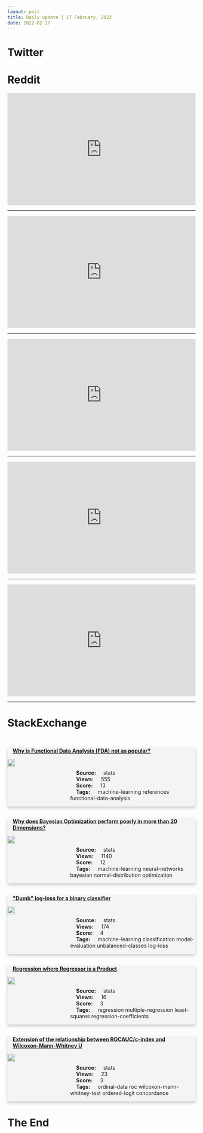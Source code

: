 ```yaml
---
layout: post
title: Daily update | 17 February, 2022
date: 2022-02-17
---
```


<script async src="https://platform.twitter.com/widgets.js" charset="utf-8"></script>


<script src='https://storage.ko-fi.com/cdn/scripts/overlay-widget.js'></script>
<script>
  kofiWidgetOverlay.draw('themldojo', {
    'type': 'floating-chat',
    'floating-chat.donateButton.text': 'Support me',
    'floating-chat.donateButton.background-color': '#f45d22',
    'floating-chat.donateButton.text-color': '#fff'
  });
</script>

# Twitter 

<blockquote class="twitter-tweet"><a href="https://twitter.com/DeepMind/status/1494041801572990979"></a></blockquote>

<blockquote class="twitter-tweet"><a href="https://twitter.com/marktenenholtz/status/1493933208525631488"></a></blockquote>

<blockquote class="twitter-tweet"><a href="https://twitter.com/govbrazil/status/1493990411651719173"></a></blockquote>

<blockquote class="twitter-tweet"><a href="https://twitter.com/paperswithcode/status/1493971313492377600"></a></blockquote>

<blockquote class="twitter-tweet"><a href="https://twitter.com/slashML/status/1493765459837128753"></a></blockquote>

<blockquote class="twitter-tweet"><a href="https://twitter.com/karpathy/status/1493985006951092225"></a></blockquote>

<blockquote class="twitter-tweet"><a href="https://twitter.com/karpathy/status/1493989774096404483"></a></blockquote>

<blockquote class="twitter-tweet"><a href="https://twitter.com/karpathy/status/1493988845766905856"></a></blockquote>

<blockquote class="twitter-tweet"><a href="https://twitter.com/DeepMind/status/1494041815871332354"></a></blockquote>

<blockquote class="twitter-tweet"><a href="https://twitter.com/TensorFlow/status/1494025243953934338"></a></blockquote>

# Reddit 

<iframe id="reddit-embed" src="https://www.redditmedia.com/r/MachineLearning/comments/stikil/r_compute_trends_across_three_eras_of_machine?ref_source=embed&amp;ref=share&amp;embed=true" sandbox="allow-scripts allow-same-origin allow-popups" style="border: none;" height="300" width="100%" scrolling="yes"></iframe>
<hr style="width:100%;text-align:left;margin-left:0">
<iframe id="reddit-embed" src="https://www.redditmedia.com/r/datascience/comments/stys2x/to_those_who_used_to_do_data_science_and_quit_why?ref_source=embed&amp;ref=share&amp;embed=true" sandbox="allow-scripts allow-same-origin allow-popups" style="border: none;" height="300" width="100%" scrolling="yes"></iframe>
<hr style="width:100%;text-align:left;margin-left:0">
<iframe id="reddit-embed" src="https://www.redditmedia.com/r/MachineLearning/comments/su5jia/n_deepmind_is_tackling_controlled_fusion_through?ref_source=embed&amp;ref=share&amp;embed=true" sandbox="allow-scripts allow-same-origin allow-popups" style="border: none;" height="300" width="100%" scrolling="yes"></iframe>
<hr style="width:100%;text-align:left;margin-left:0">
<iframe id="reddit-embed" src="https://www.redditmedia.com/r/MachineLearning/comments/stiwwp/p_probabilistic_machine_learning_an_introduction?ref_source=embed&amp;ref=share&amp;embed=true" sandbox="allow-scripts allow-same-origin allow-popups" style="border: none;" height="300" width="100%" scrolling="yes"></iframe>
<hr style="width:100%;text-align:left;margin-left:0">
<iframe id="reddit-embed" src="https://www.redditmedia.com/r/dataengineering/comments/su180u/one_thing_that_irks_me_about_the_software_field?ref_source=embed&amp;ref=share&amp;embed=true" sandbox="allow-scripts allow-same-origin allow-popups" style="border: none;" height="300" width="100%" scrolling="yes"></iframe>
<hr style="width:100%;text-align:left;margin-left:0">

<style>
.card {
box-shadow: 0 4px 8px 0 rgba(0,0,0,0.2);
transition: 0.3s;
width: 100%;
background-color: #F3F4F4;
}
p{
    margin-left:  3em;
    padding-top: 1em;
}
.part2{
    display: grid;
    grid-template-columns: 1fr 3fr;
}
h4{
    margin: 1em;
}

.card:hover {
box-shadow: 0 8px 16px 0 rgba(0,0,0,0.2);
}
b {
padding: 2px 16px;
}
</style>
  
# StackExchange 


  <br>
  <div class="card">
  <h4><a href='https://stats.stackexchange.com/questions/564537/why-is-functional-data-analysis-fda-not-as-popular'>Why is Functional Data Analysis (FDA) not as popular?</a></h4> 
  <div class="part2">
      <img src="https://cdn.sstatic.net/Sites/stats/Img/apple-touch-icon@2.png?v=344f57aa10cc" alt="Img missing!" style="width:40%">
      <p><b>Source:</b> stats<br><b>Views:</b> 555<br><b>Score:</b> 13<br><b>Tags:</b> <span class="badge badge-dark">machine-learning</span> <span class="badge badge-dark">references</span> <span class="badge badge-dark">functional-data-analysis</span></p> 
  </div>
  </div>
      
  <br>
  <div class="card">
  <h4><a href='https://stats.stackexchange.com/questions/564528/why-does-bayesian-optimization-perform-poorly-in-more-than-20-dimensions'>Why does Bayesian Optimization perform poorly in more than 20 Dimensions?</a></h4> 
  <div class="part2">
      <img src="https://cdn.sstatic.net/Sites/stats/Img/apple-touch-icon@2.png?v=344f57aa10cc" alt="Img missing!" style="width:40%">
      <p><b>Source:</b> stats<br><b>Views:</b> 1140<br><b>Score:</b> 12<br><b>Tags:</b> <span class="badge badge-dark">machine-learning</span> <span class="badge badge-dark">neural-networks</span> <span class="badge badge-dark">bayesian</span> <span class="badge badge-dark">normal-distribution</span> <span class="badge badge-dark">optimization</span></p> 
  </div>
  </div>
      
  <br>
  <div class="card">
  <h4><a href='https://stats.stackexchange.com/questions/564572/dumb-log-loss-for-a-binary-classifier'>&quot;Dumb&quot; log-loss for a binary classifier</a></h4> 
  <div class="part2">
      <img src="https://cdn.sstatic.net/Sites/stats/Img/apple-touch-icon@2.png?v=344f57aa10cc" alt="Img missing!" style="width:40%">
      <p><b>Source:</b> stats<br><b>Views:</b> 174<br><b>Score:</b> 4<br><b>Tags:</b> <span class="badge badge-dark">machine-learning</span> <span class="badge badge-dark">classification</span> <span class="badge badge-dark">model-evaluation</span> <span class="badge badge-dark">unbalanced-classes</span> <span class="badge badge-dark">log-loss</span></p> 
  </div>
  </div>
      
  <br>
  <div class="card">
  <h4><a href='https://stats.stackexchange.com/questions/564664/regression-where-regressor-is-a-product'>Regression where Regressor is a Product</a></h4> 
  <div class="part2">
      <img src="https://cdn.sstatic.net/Sites/stats/Img/apple-touch-icon@2.png?v=344f57aa10cc" alt="Img missing!" style="width:40%">
      <p><b>Source:</b> stats<br><b>Views:</b> 16<br><b>Score:</b> 3<br><b>Tags:</b> <span class="badge badge-dark">regression</span> <span class="badge badge-dark">multiple-regression</span> <span class="badge badge-dark">least-squares</span> <span class="badge badge-dark">regression-coefficients</span></p> 
  </div>
  </div>
      
  <br>
  <div class="card">
  <h4><a href='https://stats.stackexchange.com/questions/564581/extension-of-the-relationship-between-rocauc-c-index-and-wilcoxon-mann-whitney-u'>Extension of the relationship between ROCAUC/c-index and Wilcoxon-Mann-Whitney U</a></h4> 
  <div class="part2">
      <img src="https://cdn.sstatic.net/Sites/stats/Img/apple-touch-icon@2.png?v=344f57aa10cc" alt="Img missing!" style="width:40%">
      <p><b>Source:</b> stats<br><b>Views:</b> 23<br><b>Score:</b> 3<br><b>Tags:</b> <span class="badge badge-dark">ordinal-data</span> <span class="badge badge-dark">roc</span> <span class="badge badge-dark">wilcoxon-mann-whitney-test</span> <span class="badge badge-dark">ordered-logit</span> <span class="badge badge-dark">concordance</span></p> 
  </div>
  </div>
      
# The End